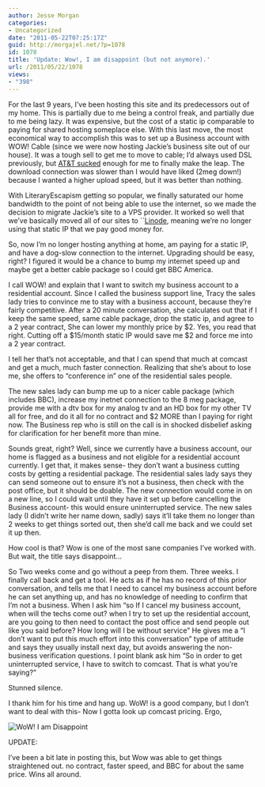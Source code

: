 ```yaml
---
author: Jesse Morgan
categories:
- Uncategorized
date: "2011-05-22T07:25:17Z"
guid: http://morgajel.net/?p=1078
id: 1078
title: 'Update: Wow!, I am disappoint (but not anymore).'
url: /2011/05/22/1078
views:
- "398"
---
```


For the last 9 years, I’ve been hosting this site and its predecessors out of my home. This is partially due to me being a control freak, and partially due to me being lazy. It was expensive, but the cost of a static ip comparable to paying for shared hosting someplace else. With this last move, the most economical way to accomplish this was to set up a Business account with WOW! Cable (since we were now hosting Jackie’s business site out of our house). It was a tough sell to get me to move to cable; I’d always used DSL previously, but [AT&amp;T sucked](http://morgajel.net/2009/05/21/495) enough for me to finally make the leap. The download connection was slower than I would have liked (2meg down!) because I wanted a higher upload speed, but it was better than nothing.

With LiteraryEscapism getting so popular, we finally saturated our home bandwidth to the point of not being able to use the internet, so we made the decision to migrate Jackie’s site to a VPS provider. It worked so well that we’ve basically moved all of our sites to ``[Linode](http://www.linode.com/?r=ff6f3b92acdcb6fdff5a6dd2ec94363e60838571), meaning we’re no longer using that static IP that we pay good money for.

So, now I’m no longer hosting anything at home, am paying for a static IP, and have a dog-slow connection to the internet. Upgrading should be easy, right? I figured it would be a chance to bump my internet speed up and maybe get a better cable package so I could get BBC America.

I call WOW! and explain that I want to switch my business account to a residential account. Since I called the business support line, Tracy the sales lady tries to convince me to stay with a business account, because they’re fairly competitive. After a 20 minute conversation, she calculates out that if I keep the same speed, same cable package, drop the static ip, and agree to a 2 year contract, She can lower my monthly price by $2. Yes, you read that right. Cutting off a $15/month static IP would save me $2 and force me into a 2 year contract.

I tell her that’s not acceptable, and that I can spend that much at comcast and get a much, much faster connection. Realizing that she’s about to lose me, she offers to “conference in” one of the residential sales people.

The new sales lady can bump me up to a nicer cable package (which includes BBC), increase my inetnet connection to the 8 meg package, provide me with a dtv box for my analog tv and an HD box for my other TV all for free, and do it all for no contract and $2 MORE than I paying for right now. The Business rep who is still on the call is in shocked disbelief asking for clarification for her benefit more than mine.

Sounds great, right? Well, since we currently have a business account, our home is flagged as a business and not eligible for a residential account currently. I get that, it makes sense- they don’t want a business cutting costs by getting a residential package. The residential sales lady says they can send someone out to ensure it’s not a business, then check with the post office, but it should be doable. The new connection would come in on a new line, so I could wait until they have it set up before cancelling the Business account- this would ensure uninterrupted service. The new sales lady (I didn’t write her name down, sadly) says it’ll take them no longer than 2 weeks to get things sorted out, then she’d call me back and we could set it up then.

How cool is that? Wow is one of the most sane companies I’ve worked with. But wait, the title says disappoint…

So Two weeks come and go without a peep from them. Three weeks. I finally call back and get a tool. He acts as if he has no record of this prior conversation, and tells me that I need to cancel my business account before he can set anything up, and has no knowledge of needing to confirm that I’m not a business. When I ask him “so If I cancel my business account, when will the techs come out? when I try to set up the residential account, are you going to then need to contact the post office and send people out like you said before? How long will I be without service” He gives me a “I don’t want to put this much effort into this conversation” type of attitude and says they usually install next day, but avoids answering the non-business verification questions. I point blank ask him “So in order to get uninterrupted service, I have to switch to comcast. That is what you’re saying?”

Stunned silence.

I thank him for his time and hang up. WoW! is a good company, but I don’t want to deal with this- Now I gotta look up comcast pricing. Ergo,

![](http://morgajel.net/stuff/wow.png "WoW! I am Disappoint")

UPDATE:

I’ve been a bit late in posting this, but Wow was able to get things straightened out. no contract, faster speed, and BBC for about the same price. Wins all around.